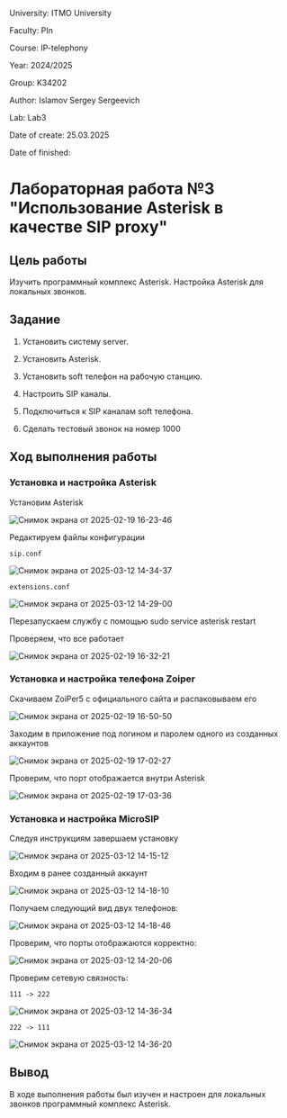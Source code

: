University: ITMO University

Faculty: PIn

Course: IP-telephony

Year: 2024/2025

Group: K34202

Author: Islamov Sergey Sergeevich

Lab: Lab3

Date of create: 25.03.2025

Date of finished: 

# Лабораторная работа №3 "Использование Asterisk в качестве SIP proxy"

## Цель работы

Изучить программный комплекс Asterisk. Настройка Asterisk для локальных звонков.

## Задание

1. Установить систему server.
   
2. Установить Asterisk.
   
3. Установить soft телефон на рабочую станцию.
   
4. Настроить SIP каналы.

5. Подключиться к SIP каналам soft телефона.

6. Сделать тестовый звонок на номер 1000
   
## Ход выполнения работы 

### Установка и настройка Asterisk

Установим Asterisk

![Снимок экрана от 2025-02-19 16-23-46](https://github.com/user-attachments/assets/4aa09aa1-d032-49dd-a36d-7717a8e380c2)

Редактируем файлы конфигурации

`sip.conf`

![Снимок экрана от 2025-03-12 14-34-37](https://github.com/user-attachments/assets/df302f7a-a656-4d3b-be03-261930a9bf04)

`extensions.conf`

![Снимок экрана от 2025-03-12 14-29-00](https://github.com/user-attachments/assets/6263d155-bf6e-4cf8-8f6d-8edc9903060b)

Перезапускаем службу с помощью sudo service asterisk restart

Проверяем, что все работает

![Снимок экрана от 2025-02-19 16-32-21](https://github.com/user-attachments/assets/020e1db8-a843-4b13-b5bc-afda8b18376b)

### Установка и настройка телефона Zoiper

Скачиваем ZoiPer5 с официального сайта и распаковываем его

![Снимок экрана от 2025-02-19 16-50-50](https://github.com/user-attachments/assets/b30dc4d8-d29e-41c0-8864-8644baa14f87)

Заходим в приложение под логином и паролем одного из созданных аккаунтов 

![Снимок экрана от 2025-02-19 17-02-27](https://github.com/user-attachments/assets/c543cfc2-e4e2-4106-a211-fced194ec441)

Проверим, что порт отображается внутри Asterisk

![Снимок экрана от 2025-02-19 17-03-36](https://github.com/user-attachments/assets/025ea53b-724e-4fa0-9dc3-49fd7936e33c)


### Установка и настройка MicroSIP

Cледуя инструкциям завершаем установку

![Снимок экрана от 2025-03-12 14-15-12](https://github.com/user-attachments/assets/0bd512fb-f01c-441f-9d7d-ead0c70b6cde)

Входим в ранее созданный аккаунт 

![Снимок экрана от 2025-03-12 14-18-10](https://github.com/user-attachments/assets/452f0b70-ea44-4adc-93fa-797a411edfdc)

Получаем следующий вид двух телефонов:

![Снимок экрана от 2025-03-12 14-18-46](https://github.com/user-attachments/assets/62a15a80-f56f-4fd5-b06f-77f8a2193679)

Проверим, что порты отображаются корректно:

![Снимок экрана от 2025-03-12 14-20-06](https://github.com/user-attachments/assets/2c0dd0cf-b2fc-4fd7-b819-b19db4959bcf)

Проверим сетевую связность:

`111 -> 222`

![Снимок экрана от 2025-03-12 14-36-34](https://github.com/user-attachments/assets/49506eea-93d3-4b21-9acf-c85507f792c9)

`222 -> 111`

![Снимок экрана от 2025-03-12 14-36-20](https://github.com/user-attachments/assets/56214d9e-c6dc-4e41-acb3-17b019eacf1e)

## Вывод 

В ходе выполнения работы был изучен и настроен для локальных звонков программный комплекс Asterisk. 




